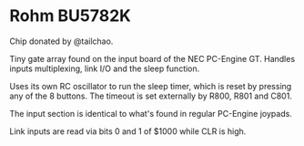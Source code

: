 # Rohm BU5782K

Chip donated by @tailchao.

Tiny gate array found on the input board of the NEC PC-Engine GT. Handles inputs multiplexing, link I/O and the sleep function.

Uses its own RC oscillator to run the sleep timer, which is reset by pressing any of the 8 buttons. The timeout is set externally by R800, R801 and C801.

The input section is identical to what's found in regular PC-Engine joypads.

Link inputs are read via bits 0 and 1 of $1000 while CLR is high.